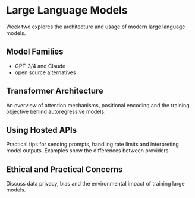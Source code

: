 # Large Language Models

Week two explores the architecture and usage of modern large language models.

## Model Families
- GPT-3/4 and Claude
- open source alternatives

## Transformer Architecture
An overview of attention mechanisms, positional encoding and the training objective behind autoregressive models.

## Using Hosted APIs
Practical tips for sending prompts, handling rate limits and interpreting model outputs. Examples show the differences between providers.

## Ethical and Practical Concerns
Discuss data privacy, bias and the environmental impact of training large models.
